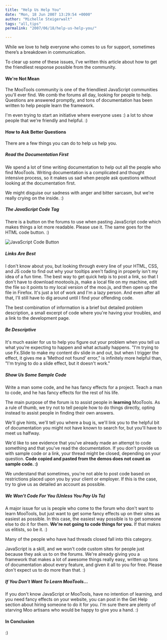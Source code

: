 ```yaml
---
title: "Help Us Help You"
date: "Mon, 18 Jun 2007 13:29:54 +0000"
author: "Michelle Steigerwalt"
tags: "all,tips"
permalink: "2007/06/18/help-us-help-you/"

---
```

While we love to help everyone who comes to us for support, sometimes there’s a breakdown in communication.

To clear up some of these issues, I’ve written this article about how to get the friendliest response possible from the community.

<!--more-->

#### We're Not Mean
The MooTools community is one of the friendliest JavaScript communities you'll ever find.  We comb the forums all day, looking for people to help.  Questions are answered promptly, and tons of documentation has been written to help people learn the framework.

I'm even trying to start an initiative where everyone uses :) a lot to show people that we're friendly and helpful. :)

#### How to Ask Better Questions
There are a few things you can do to help us help you.

##### Read the Documentation First
We spend a lot of time writing documentation to help out all the people who find MooTools.  Writing documentation is a complicated and thought intensive process, so it makes us sad when people ask questions without looking at the documentation first.

We might disguise our sadness with anger and bitter sarcasm, but we're really crying on the inside. :)

##### The JavaScript Code Tag
There is a button on the forums to use when pasting JavaScript code which makes things a lot more readable.  Please use it.  The same goes for the HTML code button. :)

![JavaScript Code Button](http://blog.mootools.net/assets/2007/6/13/pleaseha4_1.png)

##### Links Are Best
I don't know about you, but looking through every line of your HTML, CSS, and JS code to find out why your tooltips aren't fading in properly isn't my idea of a fun time.  The best way to get quick help is to post a link, so that I don't have to download mootools.js, make a local file on my machine, edit the file so it points to my local version of the moo.js, and then open up the file in Firefox.  It's just a lot of work and I'm a lazy person.  And even after all that, I'll still have to dig around until I find your offending code.

The best combination of information is a brief but detailed problem description, a small excerpt of code where you're having your troubles, and a link to the development page.

##### Be Descriptive
It's much easier for us to help you figure out your problem when you tell us what you're expecting to happen and what actually happens.  "I'm trying to use Fx.Slide to make my content div slide in and out, but when I trigger the effect, it gives me a 'Method not found' error," is infinitely more helpful than, "I'm trying to do a slide effect, but it doesn't work."

##### Show Us Some Sample Code
Write a man some code, and he has fancy effects for a project.  Teach a man to code, and he has fancy effects for the rest of his life.

The main purpose of the forum is to assist people in **learning** MooTools.  As a rule of thumb, we try not to tell people how to do things directly, opting instead to assist people in finding their own answers.

We'll give hints, we'll tell you where a bug is, we'll link you to the helpful bit of documentation you might not have known to search for, but you'll have to meet us halfway.

We'd like to see evidence that you've already made an attempt to code something and that you've read the documentation.  If you don't provide us with sample code or a link, your thread might be closed, depending on your question.  **Code copied and pasted from the demos does not count as sample code. :)**

We understand that sometimes, you're not able to post code based on restrictions placed upon you by your client or employer.  If this is the case, try to give us as detailed an account as possible.

##### We Won't Code For You (Unless You Pay Us To)
A major issue for us is people who come to the forum who don't want to learn MooTools, but just want to get some fancy effects up on their sites as easiest as possible.  In this case, the easiest way possible is to get someone else to do it for them.  **We're not going to code things for you.**  If that makes us elitists, so be it.  :) 

Many of the people who have had threads closed fall into this category.

JavaScript is a skill, and we won't code custom sites for people just because they ask us to on the forums.  We're already giving you a framework that makes a lot of awesome things really easy, written up tons of documentation about every feature, and given it all to you for free.  Please don't expect us to do more than that. :)

##### If You Don't Want To Learn MooTools...
If you don't know JavaScript or MooTools, have no intention of learning, and you need fancy effects on your website, you can post in the Get Help section about hiring someone to do it for you.  I'm sure there are plenty of starving Moo artisans who would be happy to give you a hand. :)

#### In Conclusion
:)